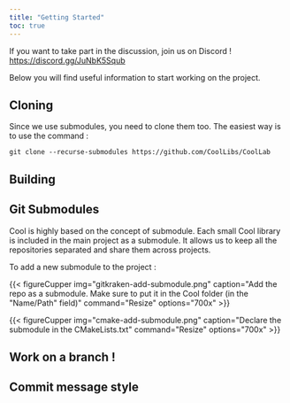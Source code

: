 ```yaml
---
title: "Getting Started"
toc: true
---
```


If you want to take part in the discussion, join us on Discord ! https://discord.gg/JuNbK5Squb

Below you will find useful information to start working on the project.

## Cloning

Since we use submodules, you need to clone them too. The easiest way is to use the command :
```
git clone --recurse-submodules https://github.com/CoolLibs/CoolLab
```

## Building

## Git Submodules

Cool is highly based on the concept of submodule. Each small Cool library is included in the main project as a submodule. It allows us to keep all the repositories separated and share them across projects.

To add a new submodule to the project :

{{< figureCupper
img="gitkraken-add-submodule.png" 
caption="Add the repo as a submodule. Make sure to put it in the Cool folder (in the \"Name/Path\" field)"
command="Resize" 
options="700x" >}}

{{< figureCupper
img="cmake-add-submodule.png" 
caption="Declare the submodule in the CMakeLists.txt" 
command="Resize" 
options="700x" >}}

## Work on a branch !

## Commit message style